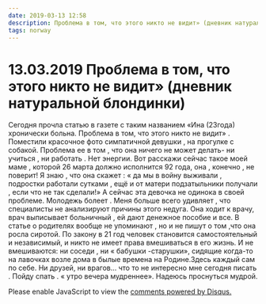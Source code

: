 ```yaml
---
date: 2019-03-13 12:58
description: Проблема в том, что этого никто не видит» (дневник натуральной блондинки)
tags: norway
---
```

# 13.03.2019 Проблема в том, что этого никто не видит» (дневник натуральной блондинки)

Сегодня прочла статью в газете с таким названием «Ина (23года) хронически больна. Проблема в том, что этого никто не видит» .  Поместили красочное фото  симпатичной девушки , на прогулке с собакой.  Проблема ее в том , что она ничего не может делать- ни учиться , ни работать . Нет энергии. Вот расскажи сейчас такое моей маме , которой 26 марта должно исполнится 92 года, она , конечно , не поверит! Я знаю , что она скажет : « да мы в войну выживали , подростки работали сутками , ещё и от матери подзатыльники получали , если что не так сделали!»  А сейчас эта девочка не одинока в своей проблеме. Молодежь болеет . Меня больше всего удивляет , что специалисты не анализируют причины этого недуга. Она ходит к врачу, врач выписывает больничный , ей дают денежное пособие и все. В статье о родителях вообще не упоминают , но и не пишут о том ,что  она росла сиротой.  По закону в 21 год человек становится самостоятельный и независимый, и никто не имеет права вмешиваться в его жизнь. И не вмешиваются: ни соседи , ни « бабушки -старушки», сидящие когда-то на лавочках возле дома в былые времена на Родине.Здесь каждый сам по себе. Ни друзей, ни врагов...   что то не интересно мне сегодня писать . Пойду спать . « утро вечера мудреннее».  Надеюсь  проснуться мудрой. 


<div id="disqus_thread"></div>
<script>
    /**
    *  RECOMMENDED CONFIGURATION VARIABLES: EDIT AND UNCOMMENT THE SECTION BELOW TO INSERT DYNAMIC VALUES FROM YOUR PLATFORM OR CMS.
    *  LEARN WHY DEFINING THESE VARIABLES IS IMPORTANT: https://disqus.com/admin/universalcode/#configuration-variables    */
    /*
    var disqus_config = function () {
    this.page.url = PAGE_URL;  // Replace PAGE_URL with your page's canonical URL variable
    this.page.identifier = PAGE_IDENTIFIER; // Replace PAGE_IDENTIFIER with your page's unique identifier variable
    };
    */
    (function() { // DON'T EDIT BELOW THIS LINE
    var d = document, s = d.createElement('script');
    s.src = 'https://irina-blog-1.disqus.com/embed.js';
    s.setAttribute('data-timestamp', +new Date());
    (d.head || d.body).appendChild(s);
    })();
</script>
<noscript>Please enable JavaScript to view the <a href="https://disqus.com/?ref_noscript">comments powered by Disqus.</a></noscript>
